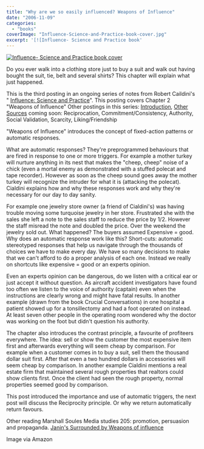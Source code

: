 ```yaml
---
title: "Why are we so easily influenced? Weapons of Influence"
date: "2006-11-09"
categories: 
  - "books"
coverImage: "Influence-Science-and-Practice-book-cover.jpg"
excerpt: '[![Influence- Science and Practice book'
---
```


[![Influence- Science and Practice book cover](src/content/blog/why_are_we_so_e/images/Influence-Science-and-Practice-book-cover.jpg)](https://www.amazon.com/gp/product/0321011473/&tag=notesfromatoo-20)

Do you ever walk into a clothing store just to buy a suit and walk out having bought the suit, tie, belt and several shirts? This chapter will explain what just happened.

This is the third posting in an ongoing series of notes from Robert Caildini's " [Influence: Science and Practice](https://www.amazon.com/gp/product/0321011473/&tag=notesfromatoo-20)". This posting covers Chapter 2 "Weapons of Influence" Other postings in this series: [Introduction](/blog/influence_why_a.html), [Other Sources](/blog/influence_scien.html) coming soon: Reciprocation, Commitment/Consistency, Authority, Social Validation, Scarcity, Liking/Friendship

"Weapons of Influence" introduces the concept of fixed-action patterns or automatic responses.

What are automatic responses? They're preprogrammed behaviours that are fired in response to one or more triggers. For example a mother turkey will nurture anything in its nest that makes the "cheep, cheep" noise of a chick (even a mortal enemy as demonstrated with a stuffed polecat and tape recorder). However as soon as the cheep sound goes away the mother turkey will recognize the intruder for what it is (attacking the polecat). Cialdini explains how and why these responses work and why they're necessary for our day to day sanity.

For example one jewelry store owner (a friend of Cialdini's) was having trouble moving some turquoise jewelry in her store. Frustrated she with the sales she left a note to the sales staff to reduce the price by 1/2. However the staff misread the note and doubled the price. Over the weekend the jewelry sold out. What happened? The buyers assumed Expensive = good. Why does an automatic response work like this? Short-cuts: automatic stereotyped responses that help us navigate through the thousands of choices we have to make every day. We have so many decisions to make that we can't afford to do a proper analysis of each one. Instead we really on shortcuts like expensive = good or an experts opinion.

Even an experts opinion can be dangerous, do we listen with a critical ear or just accept it without question. As aircraft accident investigators have found too often we listen to the voice of authority (captain) even when the instructions are clearly wrong and might have fatal results. In another example (drawn from the book Crucial Conversations) in one hospital a patient showed up for a tonsillectomy and had a foot operated on instead. At least seven other people in the operating room wondered why the doctor was working on the foot but didn't question his authority.

The chapter also introduces the contrast principle, a favourite of profiteers everywhere. The idea: sell or show the customer the most expensive item first and afterwards everything will seem cheap by comparison. For example when a customer comes in to buy a suit, sell them the thousand dollar suit first. After that even a two hundred dollars in accessories will seem cheap by comparison. In another example Cialdini mentions a real estate firm that maintained several rough properties that realtors could show clients first. Once the client had seen the rough property, normal properties seemed good by comparison.

This post introduced the importance and use of automatic triggers, the next post will discuss the Reciprocity principle. Or why we return automatically return favours.

Other reading Marshall Soules Media studies 205: promotion, persuasion and propaganda. [Janin's Surrounded by Weapons of influence](https://happening-here.blogspot.com/2006/01/surrounded-by-weapons-of-influence.html)

Image via Amazon
